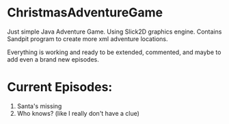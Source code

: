 # ChristmasAdventureGame
Just simple Java Adventure Game.
Using Slick2D graphics engine.
Contains Sandpit program to create more xml adventure locations. 

Everything is working and ready to be extended, commented, and maybe to add even a brand new episodes.

# Current Episodes:

1. Santa's missing
2. Who knows? (like I really don't have a clue)
